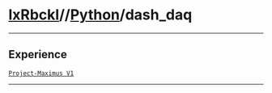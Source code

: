 # [lxRbckl](https://github.com/lxRbckl/lxRbckl/tree/main)//[Python](https://github.com/lxRbckl/lxRbckl/tree/main/Python)/dash_daq

---

## Experience
[`Project-Maximus V1`](https://github.com/lxRbckl/Project-Maximus/blob/V1/README.md)

---
